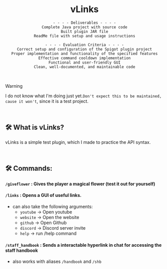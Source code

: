 <div align="center">
  
# vLinks

```
 - - - - Deliverables - - - - 
Complete Java project with source code
Built plugin JAR file
ReadMe file with setup and usage instructions

 - - - - Evaluation Criteria - - - - 
Correct setup and configuration of the Spigot plugin project
Proper implementation and functionality of the specified features
Effective command cooldown implementation
Functional and user-friendly GUI
Clean, well-documented, and maintainable code
```
</div>
<br>

> [!WARNING]
> I do not know what I'm doing just yet.`Don't expect this to be maintained, cause it won't`, since it is a test project.

<br>

## 🛠️ What is vLinks?
vLinks is a simple test plugin, which I made to practice the API syntax.

<br>

## 🛠️ Commands:
#### ` /giveflower ` : Gives the player a magical flower (test it out for yourself)

#### ` /links ` : Opens a GUI of useful links.
- can also take the following arguments:
  - `youtube` -> Open youtube
  - `website` -> Open the website
  - `github` -> Open Github
  - `discord` -> Discord server invite
  - `help` -> run /help command
  
#### ` /staff_handbook ` : Sends a interactable hyperlink in chat for accessing the staff handbook
- also works with aliases `/handbook` and `/shb`

</details>
